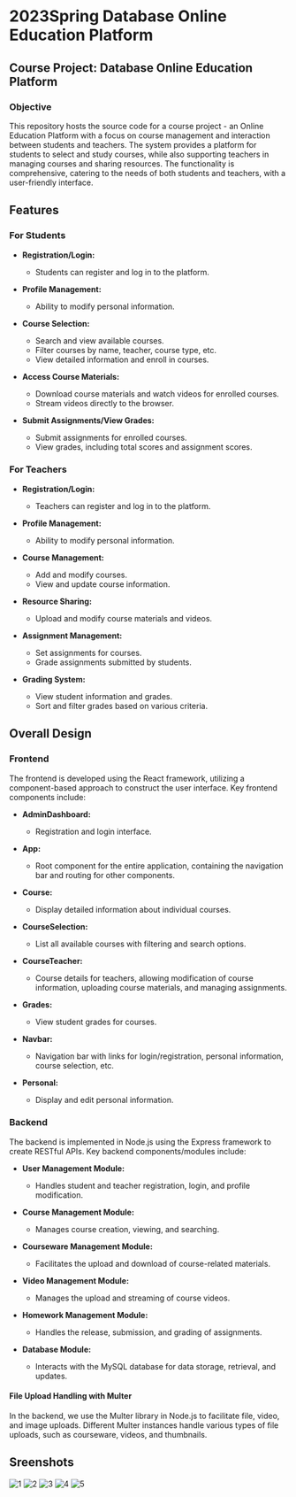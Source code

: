 # 2023Spring Database Online Education Platform

## Course Project: Database Online Education Platform

### Objective

This repository hosts the source code for a course project - an Online Education Platform with a focus on course management and interaction between students and teachers. The system provides a platform for students to select and study courses, while also supporting teachers in managing courses and sharing resources. The functionality is comprehensive, catering to the needs of both students and teachers, with a user-friendly interface.

## Features

### For Students

- **Registration/Login:**
  - Students can register and log in to the platform.

- **Profile Management:**
  - Ability to modify personal information.

- **Course Selection:**
  - Search and view available courses.
  - Filter courses by name, teacher, course type, etc.
  - View detailed information and enroll in courses.

- **Access Course Materials:**
  - Download course materials and watch videos for enrolled courses.
  - Stream videos directly to the browser.

- **Submit Assignments/View Grades:**
  - Submit assignments for enrolled courses.
  - View grades, including total scores and assignment scores.

### For Teachers

- **Registration/Login:**
  - Teachers can register and log in to the platform.

- **Profile Management:**
  - Ability to modify personal information.

- **Course Management:**
  - Add and modify courses.
  - View and update course information.

- **Resource Sharing:**
  - Upload and modify course materials and videos.

- **Assignment Management:**
  - Set assignments for courses.
  - Grade assignments submitted by students.

- **Grading System:**
  - View student information and grades.
  - Sort and filter grades based on various criteria.

## Overall Design

### Frontend

The frontend is developed using the React framework, utilizing a component-based approach to construct the user interface. Key frontend components include:

- **AdminDashboard:**
  - Registration and login interface.

- **App:**
  - Root component for the entire application, containing the navigation bar and routing for other components.

- **Course:**
  - Display detailed information about individual courses.

- **CourseSelection:**
  - List all available courses with filtering and search options.

- **CourseTeacher:**
  - Course details for teachers, allowing modification of course information, uploading course materials, and managing assignments.

- **Grades:**
  - View student grades for courses.

- **Navbar:**
  - Navigation bar with links for login/registration, personal information, course selection, etc.

- **Personal:**
  - Display and edit personal information.

### Backend

The backend is implemented in Node.js using the Express framework to create RESTful APIs. Key backend components/modules include:

- **User Management Module:**
  - Handles student and teacher registration, login, and profile modification.

- **Course Management Module:**
  - Manages course creation, viewing, and searching.

- **Courseware Management Module:**
  - Facilitates the upload and download of course-related materials.

- **Video Management Module:**
  - Manages the upload and streaming of course videos.

- **Homework Management Module:**
  - Handles the release, submission, and grading of assignments.

- **Database Module:**
  - Interacts with the MySQL database for data storage, retrieval, and updates.

#### File Upload Handling with Multer
In the backend, we use the Multer library in Node.js to facilitate file, video, and image uploads. Different Multer instances handle various types of file uploads, such as courseware, videos, and thumbnails. 

## Sreenshots
![1](Screenshots/Screenshot5.png)
![2](Screenshots/Screenshot2.png)
![3](Screenshots/Screenshot3.png)
![4](Screenshots/Screenshot1.png)
![5](Screenshots/Screenshot4.png)


